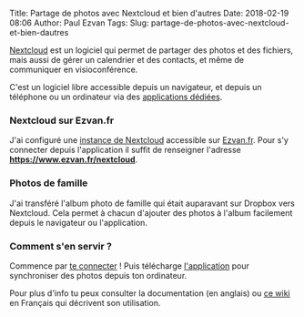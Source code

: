 Title: Partage de photos avec Nextcloud et bien d'autres
Date: 2018-02-19 08:06
Author: Paul Ezvan
Tags: 
Slug: partage-de-photos-avec-nextcloud-et-bien-dautres

[Nextcloud](https://nextcloud.com/) est un logiciel qui permet de
partager des photos et des fichiers, mais aussi de gérer un calendrier
et des contacts, et même de communiquer en visioconférence.  

C'est un logiciel libre accessible depuis un navigateur, et depuis un
téléphone ou un ordinateur via des [applications
dédiées](https://nextcloud.com/install/#install-clients).

### Nextcloud sur Ezvan.fr

J'ai configuré une [instance de
Nextcloud](https://www.ezvan.fr/nextcloud) accessible sur
[Ezvan.fr](https://www.ezvan.fr/). Pour s'y connecter depuis
l'application il suffit de renseigner l'adresse
**https://www.ezvan.fr/nextcloud**.

### Photos de famille

J'ai transféré l'album photo de famille qui était auparavant sur Dropbox
vers Nextcloud. Cela permet à chacun d'ajouter des photos à l'album
facilement depuis le navigateur ou l'application.

### Comment s'en servir ?

Commence par [te connecter](https://www.ezvan.fr/nextcloud) ! Puis
télécharge
[l'application](https://nextcloud.com/install/#install-clients) pour
synchroniser des photos depuis ton ordinateur.  

Pour plus d'info tu peux consulter []()la documentation (en anglais) ou
[ce wiki](https://fr.wikibooks.org/wiki/Manuel_utilisateur_Nextcloud) en
Français qui décrivent son utilisation.

